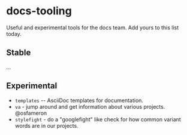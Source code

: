 # docs-tooling

Useful and experimental tools for the docs team.
Add yours to this list today.

## Stable

...

## Experimental

 * `templates` -- AsciiDoc templates for documentation.
 * `va` - jump around and get information about various projects. @osfameron
 * `stylefight` - do a "googlefight" like check for how common variant words are in our projects.
